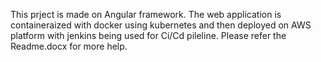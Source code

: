 This prject is made on Angular framework. 
The web application is containeraized with docker using kubernetes and then deployed on AWS platform with jenkins being used for Ci/Cd pileline.
Please refer the Readme.docx for more help.
